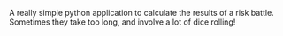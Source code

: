 A really simple python application to calculate the results of a risk battle. Sometimes they take too long, and involve a lot of dice rolling!
